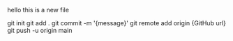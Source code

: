 hello this is a new file

git init
git add .
git commit -m '{message}'
git remote add origin {GitHub url}
git push -u origin main
